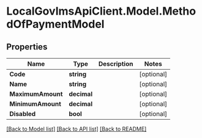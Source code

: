 # LocalGovImsApiClient.Model.MethodOfPaymentModel

## Properties

Name | Type | Description | Notes
------------ | ------------- | ------------- | -------------
**Code** | **string** |  | [optional] 
**Name** | **string** |  | [optional] 
**MaximumAmount** | **decimal** |  | [optional] 
**MinimumAmount** | **decimal** |  | [optional] 
**Disabled** | **bool** |  | [optional] 

[[Back to Model list]](../README.md#documentation-for-models) [[Back to API list]](../README.md#documentation-for-api-endpoints) [[Back to README]](../README.md)

